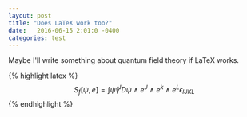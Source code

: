 ```yaml
---
layout: post
title: "Does LaTeX work too?"
date:   2016-06-15 2:01:0 -0400
categories: test 
---
```


Maybe I'll write something about quantum field theory if LaTeX works.

{% highlight latex %}
$$ S_f [\psi, e] = \int \bar{\psi} \gamma^I D\psi \wedge e^J \wedge e^k \wedge e^L \epsilon_{IJKL} $$
{% endhighlight %}

